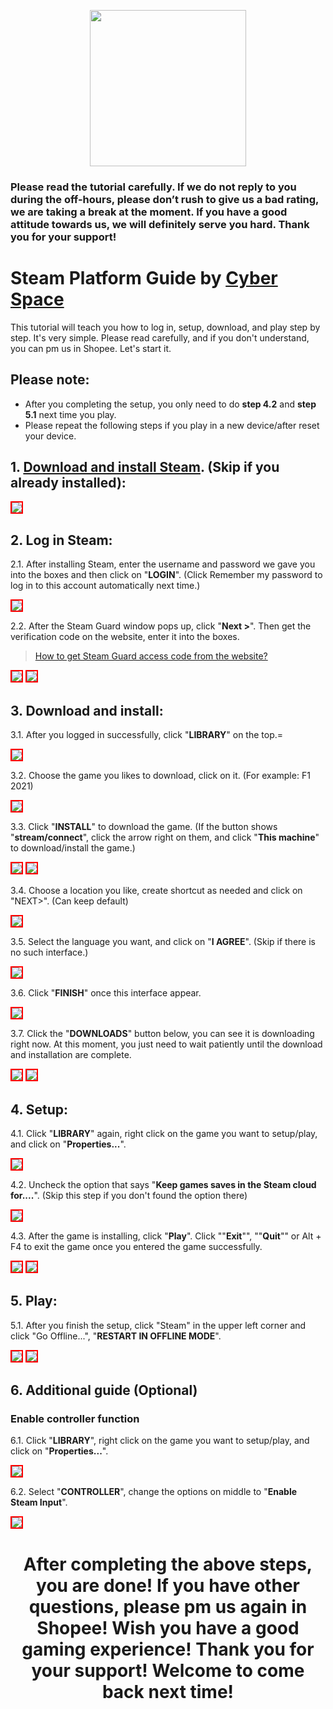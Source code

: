 <p align="center">
<img src="https://user-images.githubusercontent.com/91774682/135708227-fefb44fa-ae60-4d5b-8cdf-a68d30176e66.png" width="250" height="250">
</p>

### Please read the tutorial carefully. If we do not reply to you during the off-hours, please don’t rush to give us a bad rating, we are taking a break at the moment. If you have a good attitude towards us, we will definitely serve you hard. Thank you for your support!
 
# Steam Platform Guide by [Cyber Space](https://shopee.com.my/cyberspace1902)
This tutorial will teach you how to log in, setup, download, and play step by step. It's very simple. Please read carefully, and if you don't understand, you can pm us in Shopee. Let's start it.

## Please note:
* After you completing the setup, you only need to do **step 4.2** and **step 5.1** next time you play.
* Please repeat the following steps if you play in a new device/after reset your device.

## 1. [Download and install Steam](https://store.steampowered.com/about/). (Skip if you already installed):

 <img src="https://user-images.githubusercontent.com/91774682/135745721-68d77853-dcd6-4af9-9022-68fd87ce83e3.jpg" style="border: 2px solid red" />

## 2. Log in Steam:

2.1. After installing Steam, enter the username and password we gave you into the boxes and then click on "**LOGIN**". (Click Remember my password to log in to this account automatically next time.)

<img src="https://user-images.githubusercontent.com/91774682/135746372-c50e3052-db32-48d0-9278-fa797d9d1034.jpg" style="border: 2px solid red" />

2.2. After the Steam Guard window pops up, click "**Next >**". Then get the verification code on the website, enter it into the boxes.

> [How to get Steam Guard access code from the website?](https://cutt.ly/dEXhDw8)

 <img src="https://user-images.githubusercontent.com/91774682/135746485-c171ef77-d583-4c72-87e8-6573b8cb23aa.jpg" style="border: 2px solid red" />
 
 <img src="https://user-images.githubusercontent.com/91774682/135746487-421ed157-2192-49e0-9b64-7670737efbcf.jpg" style="border: 2px solid red" />

## 3. Download and install:
3.1. After you logged in successfully, click "**LIBRARY**" on the top.=

 <img src="https://user-images.githubusercontent.com/91774682/135746879-888520a8-a73a-4293-b1bc-8e55963eb131.jpg" style="border: 2px solid red" />

3.2. Choose the game you likes to download, click on it. (For example: F1 2021)

 <img src="https://user-images.githubusercontent.com/91774682/135747116-4d8c908c-b079-423d-bf58-170000da31c0.jpg" style="border: 2px solid red" />

3.3. Click "**INSTALL**" to download the game. (If the button shows "**stream/connect**", click the arrow right on them, and click "**This machine**" to download/install the game.)

 <img src="https://user-images.githubusercontent.com/91774682/135747351-40eb7a3e-bf64-4a9f-94ca-e2dc14da586b.jpg" style="border: 2px solid red" />
 
 <img src="https://user-images.githubusercontent.com/91774682/135747353-b9d970e0-038f-4d8f-94a6-71c0cfd21eff.jpg" style="border: 2px solid red" />

3.4. Choose a location you like, create shortcut as needed and click on "NEXT>". (Can keep default)

 <img src="https://user-images.githubusercontent.com/91774682/135748741-792bb820-51fc-407a-bcc8-6b8b7057b309.jpg" style="border: 2px solid red" />

3.5. Select the language you want, and click on "**I AGREE**". (Skip if there is no such interface.)

 <img src="https://user-images.githubusercontent.com/91774682/135748869-744f9f70-748c-46f3-b0a5-fb3673fe1295.jpg" style="border: 2px solid red" />

3.6. Click "**FINISH**" once this interface appear.

 <img src="https://user-images.githubusercontent.com/91774682/135748907-cf4a5de7-8d74-40f3-a1f0-b2a453982bc1.jpg" style="border: 2px solid red" />

3.7. Click the "**DOWNLOADS**" button below, you can see it is downloading right now. At this moment, you just need to wait patiently until the download and installation are complete.

 <img src="https://user-images.githubusercontent.com/91774682/135749211-634f0019-6fc8-4aad-9214-47994d4dd5c9.jpg" style="border: 2px solid red" />
 
 <img src="https://user-images.githubusercontent.com/91774682/135749163-b516740d-7ee2-42d8-a96b-9133c50caf81.png" style="border: 2px solid red" />

## 4. Setup:

4.1. Click "**LIBRARY**" again, right click on the game you want to setup/play, and click on "**Properties...**".

 <img src="https://user-images.githubusercontent.com/91774682/135749352-1903f1f8-1542-427c-86f2-58459f36b33e.jpg" style="border: 2px solid red" />

4.2. Uncheck the option that says "**Keep games saves in the Steam cloud for....**". (Skip this step if you don't found the option there)

 <img src="https://user-images.githubusercontent.com/91774682/135749647-ee7160cd-1ccc-4422-b2af-f5c6bf412d5f.jpg" style="border: 2px solid red" />

4.3. After the game is installing, click "**Play**". Click ""**Exit**"", ""**Quit**"" or Alt + F4 to exit the game once you entered the game successfully.

<img src="https://user-images.githubusercontent.com/91774682/135750002-a20c5a37-45a3-4596-89e2-40578aaf6832.jpg" style="border: 2px solid red" />

<img src="https://user-images.githubusercontent.com/91774682/135750191-464f7ac2-e243-42a1-87f1-128f537a721e.jpg" style="border: 2px solid red" />

## 5. Play:

5.1. After you finish the setup, click "Steam" in the upper left corner and click "Go Offline...", "**RESTART IN OFFLINE MODE**".

<img src="https://user-images.githubusercontent.com/91774682/135750380-1a61c6f1-e1b0-425d-9507-5fd60f13b439.jpg" style="border: 2px solid red" />

<img src="https://user-images.githubusercontent.com/91774682/135750464-f6ae2666-4317-4eb4-baa8-80162d78021a.jpg" style="border: 2px solid red" />

## 6. Additional guide (Optional)

### Enable controller function

6.1. Click "**LIBRARY**", right click on the game you want to setup/play, and click on "**Properties...**".

<img src="https://user-images.githubusercontent.com/91774682/135749352-1903f1f8-1542-427c-86f2-58459f36b33e.jpg" style="border: 2px solid red" />

6.2. Select "**CONTROLLER**", change the options on middle to "**Enable Steam Input**".

<img src="https://user-images.githubusercontent.com/91774682/135759643-178b6bf3-4baa-4400-b498-11059775055c.jpg" style="border: 2px solid red" />

<h2></h2>

<center> <h1>After completing the above steps, you are done! If you have other questions, please pm us again in Shopee! Wish you have a good gaming experience! Thank you for your support! Welcome to come back next time!</h1> </center>
